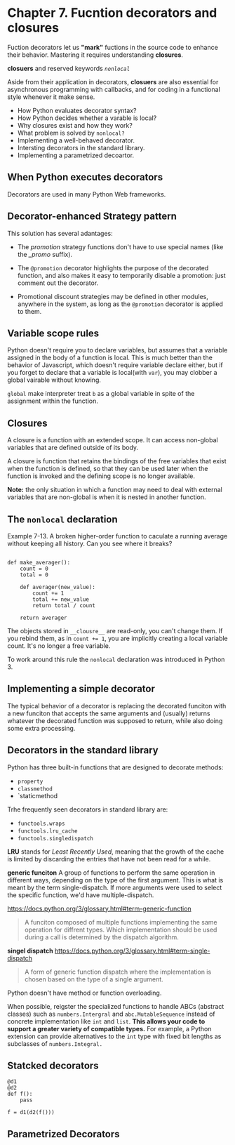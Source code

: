 # Chapter 7. Fucntion decorators and closures

Fuction decorators let us **"mark"** fuctions in the source code to enhance their behavior. Mastering it requires understanding **closures**.

**closuers** and reserved keywords *`nonlocal`*

Aside from their application in decorators, **closuers** are also essential for asynchronous programming with callbacks, and for coding in a functional style whenever it make sense.

* How Python evaluates decorator syntax?
* How Python decides whether a varable is local?
* Why closures exist and how they work?
* What problem is solved by `nonlocal?`
* Implementing a well-behaved decorator.
* Intersting decorators in the standard library.
* Implementing a parametrized decoartor.

## When Python executes decorators

Decorators are used in many Python Web frameworks.


## Decorator-enhanced Strategy pattern
This solution has several adantages:
* The *promotion* strategy functions don't have to use special names (like the *_promo* suffix).

* The `@promotion` decorator highlights the purpose of the decorated function, and also makes it
easy to temporarily disable a promotion: just comment out the decorator.

* Promotional discount strategies may be defined in other modules, anywhere in the system, 
as long as the `@promotion` decorator is applied to them.


## Variable scope rules
Python doesn't require you to declare variables, but assumes that a variable assigned in the body 
of a function is local. This is much better than the behavior of Javascript, which doesn't require 
variable declare either, but if you forget to declare that a variable is local(with `var`), you may 
clobber a global vairable without knowing.

`global` make interpreter treat `b` as a global variable in spite of the assignment within the function.


## Closures
A closure is a function with an extended scope. It can access non-global variables that are defined outside of its body.

A closure is function that retains the bindings of the free variables that exist when the function is 
defined, so that they can be used later when the function is invoked and the defining scope is no longer 
available.

**Note:** the only situation in which a function may need to deal with external variables that are non-global is when it is nested in another function.


## The `nonlocal` declaration

Example 7-13. A broken higher-order function to caculate a running average without keeping all history.
Can you see where it breaks?

```

def make_averager():
    count = 0
    total = 0

    def averager(new_value):
        count += 1
        total += new_value
        return total / count

    return averager
```

The objects stored in `__clousre__` are read-only, you can't change them. If you rebind them, 
as in `count += 1`, you are implicitly creating a local variable count. It's no longer a free variable.

To work around this rule the `nonlocal` declaration was introduced in Python 3.


## Implementing a  simple decorator
The typical behavior of a decorator is replacing the decorated funciton with a new funciton that accepts 
the same arguments and (usually) returns whatever the decorated function was supposed to return, 
while also doing some extra processing.


## Decorators in the standard library
Python has three built-in functions that are designed to decorate methods: 
* `property`
* `classmethod`
* `staticmethod

Trhe frequently seen decorators in standard library are:
* `functools.wraps`
* `functools.lru_cache`
* `functools.singledispatch`

**LRU** stands for *Least Recently Used*, meaning that the growth of the cache is limited 
by discarding the entries that have not been read for a while.


**generic funciton**
A group of functions to perform the same operation in different ways, depending on the type of the first argument.
This is what is meant by the term single-dispatch. If more arguments were used to select the specific function, we'd 
have multiple-dispatch.

https://docs.python.org/3/glossary.html#term-generic-function

>A funciton composed of multiple functions implementing the same operation for diffrent types. Which implementation 
should be used during a call is determined by the dispatch algorithm.

**singel dispatch**
https://docs.python.org/3/glossary.html#term-single-dispatch

>A form of generic function dispatch where the implementation is chosen based on the type of a single argument.

Python doesn't have method or function overloading.

When possible, reigster the specialized functions to handle ABCs (abstract classes) such as `numbers.Intergral` and 
`abc.MutableSequence` instead of concrete implementation like `int` and `list`. **This allows your code to support a 
greater variety of compatible types.** For example, a Python extension can provide alternatives to the `int` type 
with fixed bit lengths as subclasses of `numbers.Integral.`


## Statcked decorators
```
@d1
@d2
def f():
    pass

f = d1(d2(f()))
```

## Parametrized Decorators